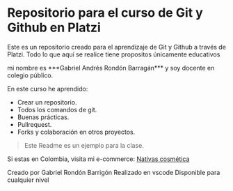   <h1>Repositorio para el curso de Git y Github en Platzi</h1>
  <p>Este es un repositorio creado para el aprendizaje de Git y Github a través de Platzi. Todo lo que aquí se realice tiene propositos únicamente educativos</p>
mi nombre es ***Gabriel Andrés Rondón Barragán*** y soy docente en colegio público.

En este curso he aprendido:
- Crear un repositorio.
- Todos los comandos de git.
- Buenas prácticas.
- Pullrequest.
- Forks y colaboración en otros proyectos.

> Este Readme es un ejemplo para la clase.

Si estas en Colombia, visita mi e-commerce: [Nativas cosmética](https://soynativas.com "Nativas cosmética")

Creado por Gabriel Rondón Barrigón
Realizado en vscode
Disponible para cualquier nivel 


